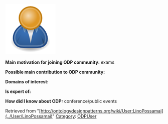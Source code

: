 [![Image:ODPUser.png](../images/a/a6/ODPUser.png)](../Image/ODPUser.png "Image:ODPUser.png")




  





__Main motivation for joining ODP community:__ exams


__Possible main contribution to ODP community:__


__Domains of interest:__


  



__Is expert of:__


  

__How did I know about ODP:__ conference/public events






Retrieved from "[http://ontologydesignpatterns.org/wiki/User:LinoPossamai](../User/LinoPossamai)"
 [Category](http://ontologydesignpatterns.org/wiki/Special:Categories "Special:Categories"): [ODPUser](../Category/ODPUser "Category:ODPUser")